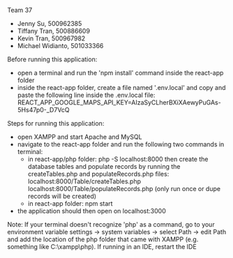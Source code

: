 Team 37
- Jenny Su, 500962385
- Tiffany Tran, 500886609
- Kevin Tran, 500967982
- Michael Widianto, 501033366


Before running this application:
- open a terminal and run the 'npm install' command inside the react-app folder
- inside the react-app folder, create a file named '.env.local' and copy and paste 
  the following line inside the .env.local file: REACT_APP_GOOGLE_MAPS_API_KEY=AIzaSyCLherBXiXAewyPuGAs-5Hs47p0-_D7VcQ


Steps for running this application:
- open XAMPP and start Apache and MySQL
- navigate to the react-app folder and run the following two commands in terminal:
    - in react-app/php folder: php -S localhost:8000
        then create the database tables and populate records by running the createTables.php and
        populateRecords.php files:
        localhost:8000/Table/createTables.php
        localhost:8000/Table/populateRecords.php (only run once or dupe records will be created)
    - in react-app folder: npm start
- the application should then open on localhost:3000


Note: If your terminal doesn't recognize 'php' as a command, go to your environment variable settings -> system variables -> select Path -> edit Path and add the location of the php folder that came with XAMPP (e.g. something like C:\xampp\php). If running in an IDE, restart the IDE